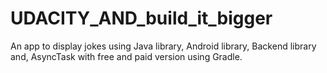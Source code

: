 # UDACITY_AND_build_it_bigger
An app to display jokes using Java library, Android library, Backend library
and, AsyncTask with free and paid version using Gradle.
